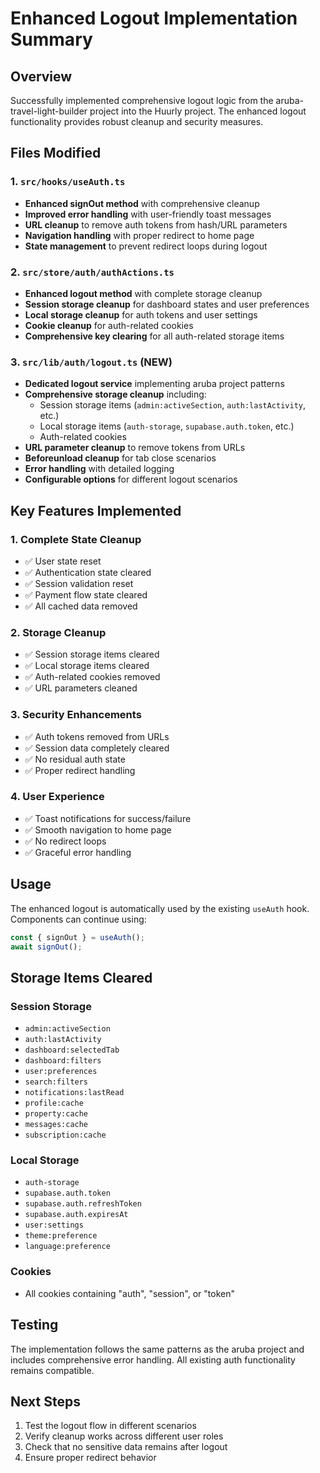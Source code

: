 # Enhanced Logout Implementation Summary

## Overview
Successfully implemented comprehensive logout logic from the aruba-travel-light-builder project into the Huurly project. The enhanced logout functionality provides robust cleanup and security measures.

## Files Modified

### 1. `src/hooks/useAuth.ts`
- **Enhanced signOut method** with comprehensive cleanup
- **Improved error handling** with user-friendly toast messages
- **URL cleanup** to remove auth tokens from hash/URL parameters
- **Navigation handling** with proper redirect to home page
- **State management** to prevent redirect loops during logout

### 2. `src/store/auth/authActions.ts`
- **Enhanced logout method** with complete storage cleanup
- **Session storage cleanup** for dashboard states and user preferences
- **Local storage cleanup** for auth tokens and user settings
- **Cookie cleanup** for auth-related cookies
- **Comprehensive key clearing** for all auth-related storage items

### 3. `src/lib/auth/logout.ts` (NEW)
- **Dedicated logout service** implementing aruba project patterns
- **Comprehensive storage cleanup** including:
  - Session storage items (`admin:activeSection`, `auth:lastActivity`, etc.)
  - Local storage items (`auth-storage`, `supabase.auth.token`, etc.)
  - Auth-related cookies
- **URL parameter cleanup** to remove tokens from URLs
- **Beforeunload cleanup** for tab close scenarios
- **Error handling** with detailed logging
- **Configurable options** for different logout scenarios

## Key Features Implemented

### 1. Complete State Cleanup
- ✅ User state reset
- ✅ Authentication state cleared
- ✅ Session validation reset
- ✅ Payment flow state cleared
- ✅ All cached data removed

### 2. Storage Cleanup
- ✅ Session storage items cleared
- ✅ Local storage items cleared
- ✅ Auth-related cookies removed
- ✅ URL parameters cleaned

### 3. Security Enhancements
- ✅ Auth tokens removed from URLs
- ✅ Session data completely cleared
- ✅ No residual auth state
- ✅ Proper redirect handling

### 4. User Experience
- ✅ Toast notifications for success/failure
- ✅ Smooth navigation to home page
- ✅ No redirect loops
- ✅ Graceful error handling

## Usage

The enhanced logout is automatically used by the existing `useAuth` hook. Components can continue using:

```typescript
const { signOut } = useAuth();
await signOut();
```

## Storage Items Cleared

### Session Storage
- `admin:activeSection`
- `auth:lastActivity`
- `dashboard:selectedTab`
- `dashboard:filters`
- `user:preferences`
- `search:filters`
- `notifications:lastRead`
- `profile:cache`
- `property:cache`
- `messages:cache`
- `subscription:cache`

### Local Storage
- `auth-storage`
- `supabase.auth.token`
- `supabase.auth.refreshToken`
- `supabase.auth.expiresAt`
- `user:settings`
- `theme:preference`
- `language:preference`

### Cookies
- All cookies containing "auth", "session", or "token"

## Testing
The implementation follows the same patterns as the aruba project and includes comprehensive error handling. All existing auth functionality remains compatible.

## Next Steps
1. Test the logout flow in different scenarios
2. Verify cleanup works across different user roles
3. Check that no sensitive data remains after logout
4. Ensure proper redirect behavior
